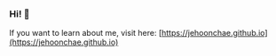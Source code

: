 ### Hi! 🫠

If you want to learn about me, visit here: [https://jehoonchae.github.io](https://jehoonchae.github.io)
